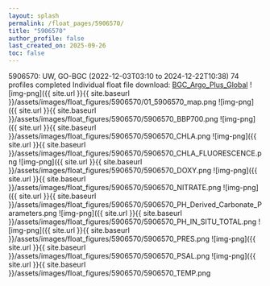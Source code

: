 ```yaml
---
layout: splash
permalink: /float_pages/5906570/
title: "5906570"
author_profile: false
last_created_on: 2025-09-26
toc: false
---
```

 
5906570: UW, GO-BGC (2022-12-03T03:10 to 2024-12-22T10:38)
74 profiles completed
Individual float file download: [BGC_Argo_Plus_Global](https://ftp.soest.hawaii.edu/bgc_argo_plus/Individual_Floats/outliers_removed/5906570_Sprof_processed.nc)
![img-png]({{ site.url }}{{ site.baseurl }}/assets/images/float_figures/5906570/01_5906570_map.png
![img-png]({{ site.url }}{{ site.baseurl }}/assets/images/float_figures/5906570/5906570_BBP700.png
![img-png]({{ site.url }}{{ site.baseurl }}/assets/images/float_figures/5906570/5906570_CHLA.png
![img-png]({{ site.url }}{{ site.baseurl }}/assets/images/float_figures/5906570/5906570_CHLA_FLUORESCENCE.png
![img-png]({{ site.url }}{{ site.baseurl }}/assets/images/float_figures/5906570/5906570_DOXY.png
![img-png]({{ site.url }}{{ site.baseurl }}/assets/images/float_figures/5906570/5906570_NITRATE.png
![img-png]({{ site.url }}{{ site.baseurl }}/assets/images/float_figures/5906570/5906570_PH_Derived_Carbonate_Parameters.png
![img-png]({{ site.url }}{{ site.baseurl }}/assets/images/float_figures/5906570/5906570_PH_IN_SITU_TOTAL.png
![img-png]({{ site.url }}{{ site.baseurl }}/assets/images/float_figures/5906570/5906570_PRES.png
![img-png]({{ site.url }}{{ site.baseurl }}/assets/images/float_figures/5906570/5906570_PSAL.png
![img-png]({{ site.url }}{{ site.baseurl }}/assets/images/float_figures/5906570/5906570_TEMP.png
